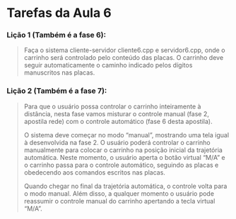 # Tarefas da Aula 6
### Lição 1 (Também é a fase 6):
> Faça o sistema cliente-servidor cliente6.cpp e servidor6.cpp, onde o carrinho será controlado pelo conteúdo das placas. O carrinho deve seguir automaticamente o caminho indicado pelos dígitos manuscritos nas placas.

### Lição 2 (Também é a fase 7):
> Para que o usuário possa controlar o carrinho inteiramente à distância, nesta fase vamos misturar o controle manual (fase 2, apostila rede) com o controle automático (fase 6 desta apostila).
>
> O sistema deve começar no modo “manual”, mostrando uma tela igual à desenvolvida na fase 2. O usuário poderá controlar o carrinho manualmente para colocar o carrinho na posição inicial da trajetória automática. Neste momento, o usuário aperta o botão virtual “M/A” e o carrinho passa para o controle automático, seguindo as placas e obedecendo aos comandos escritos nas placas.
>
> Quando chegar no final da trajetória automática, o controle volta para o modo manual. Além disso, a qualquer momento o usuário pode reassumir o controle manual do carrinho apertando a tecla virtual “M/A”. 